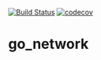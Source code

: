 [![Build Status](https://travis-ci.org/mchirico/go_network.svg?branch=master)](https://travis-ci.org/mchirico/go_network)
[![codecov](https://codecov.io/gh/mchirico/go_network/branch/master/graph/badge.svg)](https://codecov.io/gh/mchirico/go_network)
# go_network